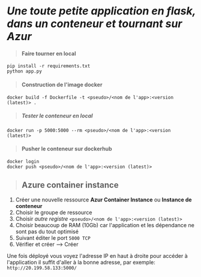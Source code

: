 # ***Une toute petite application en flask, dans un conteneur et tournant sur Azur***

>#### Faire tourner en local 
```console
pip install -r requirements.txt
python app.py
```

>#### Construction de l'image docker
```console 
docker build -f Dockerfile -t <pseudo>/<nom de l'app>:<version (latest)> .
```

>##### Tester le conteneur en local 
```console
docker run -p 5000:5000 --rm <pseudo>/<nom de l'app>:<version (latest)>
```

>#### Pusher le conteneur sur dockerhub 
```console
docker login 
docker push <pseudo>/<nom de l'app>:<version (latest)>
```
>## Azure container instance 

1. Créer une nouvelle ressource **Azur Container Instance** ou **Instance de conteneur**
2. Choisir le groupe de ressource
3. Choisir *autre registre* ```<pseudo>/<nom de l'app>:<version (latest)>```
4. Choisir beaucoup de RAM (10Gb) car l'application et les dépendance ne sont pas du tout optimisé
5. Suivant éditer le port ```5000 TCP```
6. Vérifier et créer --> Créer 

Une fois déployé vous voyez l'adresse IP en haut à droite 
pour accéder à l'application il suffit d'aller à la bonne adresse, par exemple: 
```http://20.199.58.133:5000/```